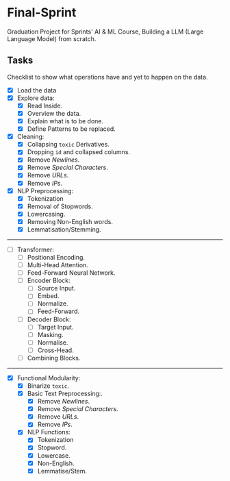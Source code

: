 # Final-Sprint

Graduation Project for Sprints' AI &amp; ML Course, Building a LLM (Large Language Model) from scratch.

## Tasks

Checklist to show what operations have and yet to happen on the data.

- [x] Load the data
- [x] Explore data:
  - [x] Read Inside.
  - [x] Overview the data.
  - [x] Explain what is to be done.
  - [x] Define Patterns to be replaced.
- [x] Cleaning:
  - [x] Collapsing `toxic` Derivatives.
  - [x] Dropping `id` and collapsed columns.
  - [x] Remove *Newlines*.
  - [x] Remove *Special Characters*.
  - [x] Remove *URLs*.
  - [x] Remove *IPs*.
- [x] NLP Preprocessing:
  - [x] Tokenization
  - [x] Removal of Stopwords.
  - [x] Lowercasing.
  - [x] Removing Non-English words.
  - [x] Lemmatisation/Stemming.

---

- [ ] Transformer:
  - [ ] Positional Encoding.
  - [ ] Multi-Head Attention.
  - [ ] Feed-Forward Neural Network.
  - [ ] Encoder Block:
    - [ ] Source Input.
    - [ ] Embed.
    - [ ] Normalize.
    - [ ] Feed-Forward.
  - [ ] Decoder Block:
    - [ ] Target Input.
    - [ ] Masking.
    - [ ] Normalise.
    - [ ] Cross-Head.
  - [ ] Combining Blocks.

---

- [x] Functional Modularity:
  - [x] Binarize `toxic`.
  - [x] Basic Text Preprocessing:.
    - [x] Remove *Newlines*.
    - [x] Remove *Special Characters*.
    - [x] Remove *URLs*.
    - [x] Remove *IPs*.
  - [x] NLP Functions:
    - [x] Tokenization
    - [x] Stopword.
    - [x] Lowercase.
    - [x] Non-English.
    - [x] Lemmatise/Stem.
